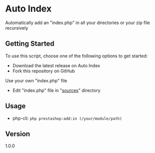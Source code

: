Auto Index
=========

Automatically add an "index.php" in all your directories or your zip file recursively

## Getting Started

To use this script, choose one of the following options to get started:
* Download the latest release on Auto Index
* Fork this repository on GitHub

Use your own "index.php" file
* Edit "index.php" file in "[sources](https://github.com/PrestaShopCorp/autoindex/assets/)" directory

## Usage

- php-cli: `php prestashop:add:in (/your/module/path)`


## Version
1.0.0
